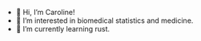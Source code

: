 - 👋 Hi, I’m Caroline!
- 👀 I’m interested in biomedical statistics and medicine.
- 🌱 I’m currently learning rust.

<!---
remsedevir/remsedevir is a ✨ special ✨ repository because its `README.md` (this file) appears on your GitHub profile.
You can click the Preview link to take a look at your changes.
--->



